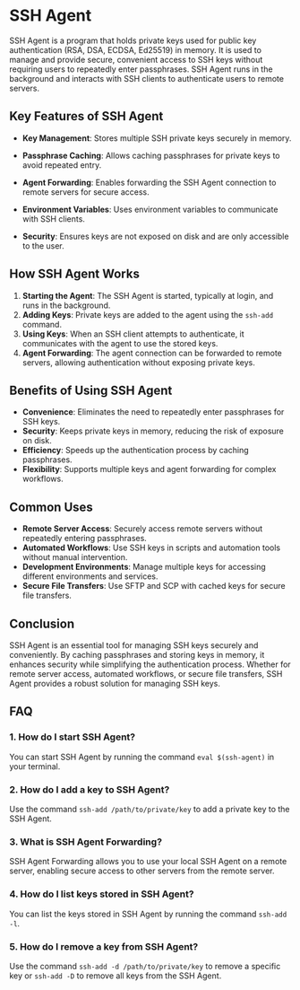 # SSH Agent

SSH Agent is a program that holds private keys used for public key authentication (RSA, DSA, ECDSA, Ed25519) in memory. It is used to manage and provide secure, convenient access to SSH keys without requiring users to repeatedly enter passphrases. SSH Agent runs in the background and interacts with SSH clients to authenticate users to remote servers.

## Key Features of SSH Agent

- **Key Management**: Stores multiple SSH private keys securely in memory.

- **Passphrase Caching**: Allows caching passphrases for private keys to avoid repeated entry.

- **Agent Forwarding**: Enables forwarding the SSH Agent connection to remote servers for secure access.

- **Environment Variables**: Uses environment variables to communicate with SSH clients.

- **Security**: Ensures keys are not exposed on disk and are only accessible to the user.

## How SSH Agent Works

1. **Starting the Agent**: The SSH Agent is started, typically at login, and runs in the background.
2. **Adding Keys**: Private keys are added to the agent using the `ssh-add` command.
3. **Using Keys**: When an SSH client attempts to authenticate, it communicates with the agent to use the stored keys.
4. **Agent Forwarding**: The agent connection can be forwarded to remote servers, allowing authentication without exposing private keys.

## Benefits of Using SSH Agent

- **Convenience**: Eliminates the need to repeatedly enter passphrases for SSH keys.
- **Security**: Keeps private keys in memory, reducing the risk of exposure on disk.
- **Efficiency**: Speeds up the authentication process by caching passphrases.
- **Flexibility**: Supports multiple keys and agent forwarding for complex workflows.

## Common Uses

- **Remote Server Access**: Securely access remote servers without repeatedly entering passphrases.
- **Automated Workflows**: Use SSH keys in scripts and automation tools without manual intervention.
- **Development Environments**: Manage multiple keys for accessing different environments and services.
- **Secure File Transfers**: Use SFTP and SCP with cached keys for secure file transfers.

## Conclusion

SSH Agent is an essential tool for managing SSH keys securely and conveniently. By caching passphrases and storing keys in memory, it enhances security while simplifying the authentication process. Whether for remote server access, automated workflows, or secure file transfers, SSH Agent provides a robust solution for managing SSH keys.

## FAQ

### 1. How do I start SSH Agent?

You can start SSH Agent by running the command `eval $(ssh-agent)` in your terminal.

### 2. How do I add a key to SSH Agent?

Use the command `ssh-add /path/to/private/key` to add a private key to the SSH Agent.

### 3. What is SSH Agent Forwarding?

SSH Agent Forwarding allows you to use your local SSH Agent on a remote server, enabling secure access to other servers from the remote server.

### 4. How do I list keys stored in SSH Agent?

You can list the keys stored in SSH Agent by running the command `ssh-add -l`.

### 5. How do I remove a key from SSH Agent?

Use the command `ssh-add -d /path/to/private/key` to remove a specific key or `ssh-add -D` to remove all keys from the SSH Agent.
